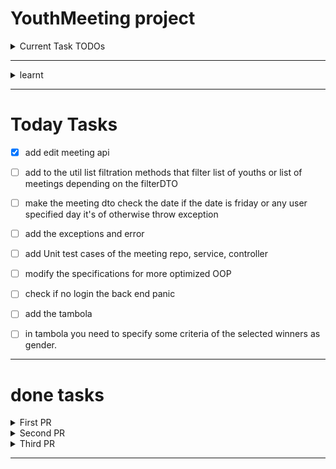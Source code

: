 # YouthMeeting project
<details>
<summary>Current Task TODOs</summary>

- CRUD of meeting
- Add attendance
- meeting filtering
- getting attendance 
- tambola

</details>

---
<details>
<summary>learnt</summary>

- filtering with specification form the DB
- security using spring security
- Basic Auth 
- mappers using MapStruct
- DataBase migration with flyway
- clean code with sonarLint
- resource Bundle
- documenting apis with swagger
- parametrized tests
- mvc integration testing
- mock testing
- Lombok : `@Superbuilder` that solves the inheritance builder
</details>



---
# Today Tasks
- [x] add edit meeting api
- [ ] add to the util list filtration methods that filter list of youths or list of meetings depending on the filterDTO
- [ ] make the meeting dto check the date if the date is friday or any user specified day it's of otherwise throw exception
- [ ] add the exceptions and error
- [ ] add Unit test cases of the meeting repo, service, controller
- [ ] modify the specifications for more optimized OOP
- [ ] check if no login the back end panic
- [ ] add the tambola
- [ ] in tambola you need to specify some criteria of the selected winners as gender.
  
  
----
# done tasks
<details>
<summary>First PR</summary>

- finish the first PR
  - [x] change the IDs to Long
  - [x] change the uni level to String
  - [x] use flyway
  - [x] add DB migration (ddl sql statements)
  - [x] use sonarLint
  - [x] remove the test files and use the updated one
  - [x] solve bug with filtering with name part
  - [x] remove unnecessary lists of the entities
  - [x] modify the packages
  - [x] unify the name attribute across all the entities
  - [x] optimize mapping the lists by using mapstruct interface instead of my implementation
  - [x] make pagination super class of filterDTO class
  - [x] remove unnecessary DTOs like areaDTO and familyLightDTO
  - [x] make all DTOs extends from the LightDTO
  - [x] change the name of intermediateYouthDto
  - [x] unify  the return type just return ID or return boolean
  - [x] remove the `@context` of the mappers
  - [x] make sure to unify the logic across entities
  - [x] use private in all DTOs
  - [x] change the inheritance of the person
  - [x] add gender to youth, youthDto, mapper, filterDTO, specification
  - [x] add an exception handler for catching the exception to enum
  - [x] exceptions
  - [x] add tests of the gender and its exceptions and filter
  - [x] messages
  - [x] simplify the names of mappers methods
  - [x] sonarlint
  - [x] rename the end points
  - [x] pagination constrains
  - [x] merge with swagger branch
  - [x] finish the pull request and squash and merge to the develop branch
</details>

<details>
<summary>Second PR</summary>
</details>

<details>
<summary>Third PR</summary>

- [x] add all needed end points of meeting controller
- [x] add all needed entities, dtos, mappers, services, ...
- [x] why the instructor in the meeting must be unique
- [x] why the encoder doesn't work
- [x] add security to the meeting
</details>

---

